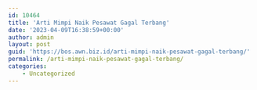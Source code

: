 ```yaml
---
id: 10464
title: 'Arti Mimpi Naik Pesawat Gagal Terbang'
date: '2023-04-09T16:38:59+00:00'
author: admin
layout: post
guid: 'https://bos.awn.biz.id/arti-mimpi-naik-pesawat-gagal-terbang/'
permalink: /arti-mimpi-naik-pesawat-gagal-terbang/
categories:
    - Uncategorized
---
```


